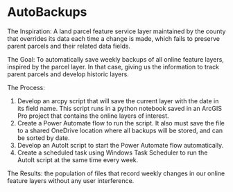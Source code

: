 # AutoBackups
The Inspiration: A land parcel feature service layer maintained by the county that overrides its data each time a change is made, which fails to preserve parent parcels and their related data fields. 

The Goal: To automatically save weekly backups of all online feature layers, inspired by the parcel layer. In that case, giving us the information to track parent parcels and develop historic layers. 

The Process: 
1. Develop an arcpy script that will save the current layer with the date in its field name. This script runs in a python notebook saved in an ArcGIS Pro project that contains the online layers of interest.
2. Create a Power Automate flow to run the script. It also must save the file to a shared OneDrive location where all backups will be stored, and can be sorted by date.
3. Develop an AutoIt script to start the Power Automate flow automatically.
4. Create a scheduled task using Windows Task Scheduler to run the AutoIt script at the same time every week.

The Results: the population of files that record weekly changes in our online feature layers without any user interference.

